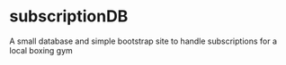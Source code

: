 # subscriptionDB
A small database and simple bootstrap site to handle subscriptions for a local boxing gym
